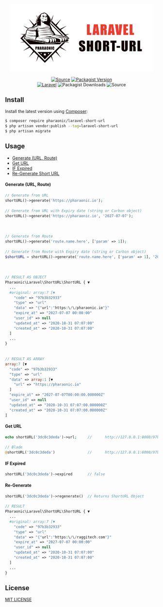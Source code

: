 <p align="center"><a href="https://pharaonic.io" target="_blank"><img src="https://raw.githubusercontent.com/Pharaonic/logos/main/short-url.jpg" width="470"></a></p>

<p align="center">
<a href="https://github.com/Pharaonic/laravel-short-url" target="_blank"><img src="http://img.shields.io/badge/source-pharaonic/laravel--short--url-blue.svg?style=flat-square" alt="Source"></a> <a href="https://packagist.org/packages/pharaonic/laravel-short-url" target="_blank"><img src="https://img.shields.io/packagist/v/pharaonic/laravel-short-url?style=flat-square" alt="Packagist Version"></a><br>
<a href="https://laravel.com" target="_blank"><img src="https://img.shields.io/badge/Laravel->=6.0-red.svg?style=flat-square" alt="Laravel"></a> <img src="https://img.shields.io/packagist/dt/pharaonic/laravel-short-url?style=flat-square" alt="Packagist Downloads"> <img src="http://img.shields.io/badge/license-MIT-brightgreen.svg?style=flat-square" alt="Source">
</p>



## Install
Install the latest version using [Composer](https://getcomposer.org/):

```bash
$ composer require pharaonic/laravel-short-url
$ php artisan vendor:publish --tag=laravel-short-url
$ php artisan migrate
```


## Usage
- [Generate (URL, Route)](#generate)
- [Get URL](#read)
- [IF Expired](#expired)
- [Re-Generate Short URL](#regenerate)



<a name="generate" id="generate"></a>

#### Generate (URL, Route)

```php
// Generate from URL
shortURL()->generate('https://pharaonic.io');

// Generate from URL with Expiry date (string or Carbon object)
shortURL()->generate('https://pharaonic.io', '2027-07-07');



// Generate from Route
shortURL()->generate('route.name.here', ['param' => 1]);

// Generate from Route with Expiry date (string or Carbon object)
$shortURL = shortURL()->generate('route.name.here', ['param' => 1], '2027-07-07');



// RESULT AS OBJECT
Pharaonic\Laravel\ShortURL\ShortURL { ▼
  ...
  #original: array:7 [▼
    "code" => "97b3b32933"
    "type" => "url"
    "data" => "{"url":"https:\/\/pharaonic.io"}"
    "expire_at" => "2027-07-07 00:00:00"
    "user_id" => null
    "updated_at" => "2020-10-31 07:07:00"
    "created_at" => "2020-10-31 07:07:00"
  ]
  ...
}


// RESULT AS ARRAY
array:7 [▼
  "code" => "97b3b32933"
  "type" => "url"
  "data" => array:1 [▼
    "url" => "https://pharaonic.io"
  ]
  "expire_at" => "2027-07-07T00:00:00.000000Z"
  "user_id" => null
  "updated_at" => "2020-10-31 07:07:00.000000Z"
  "created_at" => "2020-10-31 07:07:00.000000Z"
]
```



<a name="read" id="read"></a>

#### Get URL

```php
echo shortURL('3dc0c3deda')->url;     //      http://127.0.0.1:8000/97b3b32933

// Blade
@shortURL('3dc0c3deda')               //      http://127.0.0.1:8000/97b3b32933
```



<a name="expired" id="expired"></a>

#### IF Expired

```php
shortURL('3dc0c3deda')->expired       // false
```



<a name="regenerate" id="regenerate"></a>

#### Re-Generate

```php
shortURL('3dc0c3deda')->regenerate()  // Returns ShortURL Object

// RESULT
Pharaonic\Laravel\ShortURL\ShortURL { ▼
  ...
  #original: array:7 [▼
    "code" => "97b3b32933"
    "type" => "url"
    "data" => "{"url":"https:\/\/raggitech.com"}"
    "expire_at" => "2027-07-07 00:00:00"
    "user_id" => null
    "updated_at" => "2020-10-31 07:07:00"
    "created_at" => "2020-10-31 07:07:00"
  ]
  ...
}
```


## License

[MIT LICENSE](LICENSE.md)
